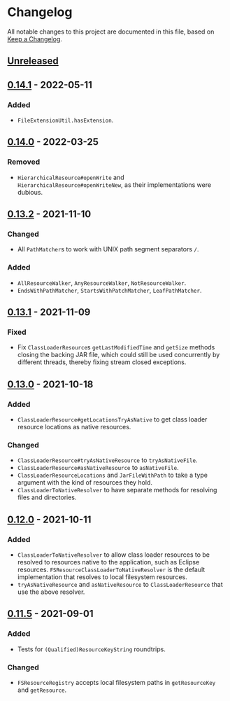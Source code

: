 # Changelog
All notable changes to this project are documented in this file, based on [Keep a Changelog](https://keepachangelog.com/en/1.0.0/).


## [Unreleased]


## [0.14.1] - 2022-05-11
### Added
- `FileExtensionUtil.hasExtension`.


## [0.14.0] - 2022-03-25
### Removed
- `HierarchicalResource#openWrite` and `HierarchicalResource#openWriteNew`, as their implementations were dubious.


## [0.13.2] - 2021-11-10
### Changed
- All `PathMatcher`s to work with UNIX path segment separators `/`.

### Added
- `AllResourceWalker`, `AnyResourceWalker`, `NotResourceWalker`.
- `EndsWithPathMatcher`, `StartsWithPatchMatcher`, `LeafPathMatcher`.


## [0.13.1] - 2021-11-09
### Fixed
- Fix `ClassLoaderResource`s `getLastModifiedTime` and `getSize` methods closing the backing JAR file, which could still be used concurrently by different threads, thereby fixing stream closed exceptions.


## [0.13.0] - 2021-10-18
### Added
- `ClassLoaderResource#getLocationsTryAsNative` to get class loader resource locations as native resources.

### Changed
- `ClassLoaderResource#tryAsNativeResource` to `tryAsNativeFile`.
- `ClassLoaderResource#asNativeResource` to `asNativeFile`.
- `ClassLoaderResourceLocations` and `JarFileWithPath` to take a type argument with the kind of resources they hold.
- `ClassLoaderToNativeResolver` to have separate methods for resolving files and directories.


## [0.12.0] - 2021-10-11
### Added
- `ClassLoaderToNativeResolver` to allow class loader resources to be resolved to resources native to the application, such as Eclipse resources. `FSResourceClassLoaderToNativeResolver` is the default implementation that resolves to local filesystem resources.
- `tryAsNativeResource` and `asNativeResource` to `ClassLoaderResource` that use the above resolver.


## [0.11.5] - 2021-09-01
### Added
- Tests for `(Qualified)ResourceKeyString` roundtrips.

### Changed
- `FSResourceRegistry` accepts local filesystem paths in `getResourceKey` and `getResource`.


[Unreleased]: https://github.com/metaborg/resource/compare/release-0.14.1...HEAD
[0.14.1]: https://github.com/metaborg/resource/compare/release-0.14.0...release-0.14.1
[0.14.0]: https://github.com/metaborg/resource/compare/release-0.13.2...release-0.14.0
[0.13.2]: https://github.com/metaborg/resource/compare/release-0.13.1...release-0.13.2
[0.13.1]: https://github.com/metaborg/resource/compare/release-0.13.0...release-0.13.1
[0.13.0]: https://github.com/metaborg/resource/compare/release-0.12.0...release-0.13.0
[0.12.0]: https://github.com/metaborg/resource/compare/release-0.11.5...release-0.12.0
[0.11.5]: https://github.com/metaborg/resource/compare/release-0.11.4...release-0.11.5
